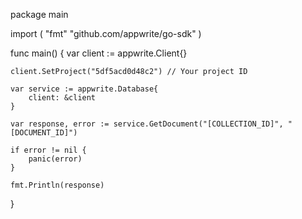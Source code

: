 package main

import (
    "fmt"
    "github.com/appwrite/go-sdk"
)

func main() {
    var client := appwrite.Client{}

    client.SetProject("5df5acd0d48c2") // Your project ID

    var service := appwrite.Database{
        client: &client
    }

    var response, error := service.GetDocument("[COLLECTION_ID]", "[DOCUMENT_ID]")

    if error != nil {
        panic(error)
    }

    fmt.Println(response)
}